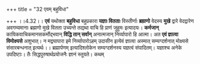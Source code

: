 +++
title = "32 एवम् बहुविधा"

+++
।।4.32।। **एवं** यथोक्ता **बहुविधा** बहुप्रकारा **यज्ञाः वितताः**
विस्तीर्णाः **ब्रह्मणो** वेदस्य **मुखे** द्वारे वेदद्वारेण अवगम्यमानाः
ब्रह्मणो मुखे वितता उच्यन्ते तद्यथा वाचि हि प्राणं जुहुमः इत्यादयः।
**कर्मजान्** कायिकवाचिकमानसकर्मोद्भवान् **विद्धि तान् सर्वान्**
अनात्मजान् निर्व्यापारो हि आत्मा। अत **एवं ज्ञात्वा विमोक्ष्यसे**
अशुभात्। न मद्व्यापारा इमे निर्व्यापारोऽहम् उदासीन इत्येवं ज्ञात्वा
अस्मात् सम्यग्दर्शनात् मोक्ष्यसे संसारबन्धनात् इत्यर्थः।। ब्रह्मार्पणम्
इत्यादिश्लोकेन सम्यग्दर्शनस्य यज्ञत्वं संपादितम्। यज्ञाश्च अनेके
उपदिष्टाः। तैः सिद्धपुरुषार्थप्रयोजनैः ज्ञानं स्तूयते। कथम्
